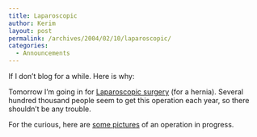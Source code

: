 ```yaml
---
title: Laparoscopic
author: Kerim
layout: post
permalink: /archives/2004/02/10/laparoscopic/
categories:
  - Announcements
---
```

If I don&#8217;t blog for a while. Here is why:

Tomorrow I&#8217;m going in for <a href="http://www.sls.org/patientinfo/hernias.html" onclick="_gaq.push(['_trackEvent', 'outbound-article', 'http://www.sls.org/patientinfo/hernias.html', 'Laparoscopic surgery']);" >Laparoscopic surgery</a> (for a hernia). Several hundred thousand people seem to get this operation each year, so there shouldn&#8217;t be any trouble.

For the curious, here are <a href="http://www.drnaaman.com/pics_laphernia.html" onclick="_gaq.push(['_trackEvent', 'outbound-article', 'http://www.drnaaman.com/pics_laphernia.html', 'some pictures']);" >some pictures</a> of an operation in progress.

